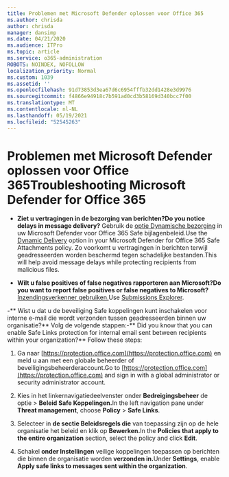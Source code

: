 ```yaml
---
title: Problemen met Microsoft Defender oplossen voor Office 365
ms.author: chrisda
author: chrisda
manager: dansimp
ms.date: 04/21/2020
ms.audience: ITPro
ms.topic: article
ms.service: o365-administration
ROBOTS: NOINDEX, NOFOLLOW
localization_priority: Normal
ms.custom: 1039
ms.assetid: ''
ms.openlocfilehash: 91d73853d3ea67d6c6954fffb32dd1428e3d9976
ms.sourcegitcommit: f4866e94918c7b591ad0cd3b58169d340bcc7f00
ms.translationtype: MT
ms.contentlocale: nl-NL
ms.lasthandoff: 05/19/2021
ms.locfileid: "52545263"
---
```

# <a name="troubleshooting-microsoft-defender-for-office-365"></a><span data-ttu-id="f8f63-102">Problemen met Microsoft Defender oplossen voor Office 365</span><span class="sxs-lookup"><span data-stu-id="f8f63-102">Troubleshooting Microsoft Defender for Office 365</span></span>

- <span data-ttu-id="f8f63-103">**Ziet u vertragingen in de bezorging van berichten?**</span><span class="sxs-lookup"><span data-stu-id="f8f63-103">**Do you notice delays in message delivery?**</span></span> <span data-ttu-id="f8f63-104">Gebruik de [optie Dynamische bezorging](/microsoft-365/security/office-365-security/dynamic-delivery-and-previewing) in uw Microsoft Defender voor Office 365 Safe bijlagenbeleid.</span><span class="sxs-lookup"><span data-stu-id="f8f63-104">Use the [Dynamic Delivery](/microsoft-365/security/office-365-security/dynamic-delivery-and-previewing) option in your Microsoft Defender for Office 365 Safe Attachments policy.</span></span> <span data-ttu-id="f8f63-105">Zo voorkomt u vertragingen in berichten terwijl geadresseerden worden beschermd tegen schadelijke bestanden.</span><span class="sxs-lookup"><span data-stu-id="f8f63-105">This will help avoid message delays while protecting recipients from malicious files.</span></span>

- <span data-ttu-id="f8f63-106">**Wilt u false positives of false negatives rapporteren aan Microsoft?**</span><span class="sxs-lookup"><span data-stu-id="f8f63-106">**Do you want to report false positives or false negatives to Microsoft?**</span></span> <span data-ttu-id="f8f63-107">[Inzendingsverkenner gebruiken.](https://protection.office.com/reportsubmission)</span><span class="sxs-lookup"><span data-stu-id="f8f63-107">Use [Submissions Explorer](https://protection.office.com/reportsubmission).</span></span>

<span data-ttu-id="f8f63-108">-\*\* Wist u dat u de beveiliging Safe koppelingen kunt inschakelen voor interne e-mail die wordt verzonden tussen geadresseerden binnen uw organisatie?\*\* Volg de volgende stappen:</span><span class="sxs-lookup"><span data-stu-id="f8f63-108">-\*\* Did you know that you can enable Safe Links protection for internal email sent between recipients within your organization?\*\* Follow these steps:</span></span>

  1. <span data-ttu-id="f8f63-109">Ga naar [https://protection.office.com](https://protection.office.com) en meld u aan met een globale beheerder of beveiligingsbeheerderaccount.</span><span class="sxs-lookup"><span data-stu-id="f8f63-109">Go to [https://protection.office.com](https://protection.office.com) and sign in with a global administrator or security administrator account.</span></span>

  2. <span data-ttu-id="f8f63-110">Kies in het linkernavigatiedeelvenster  onder **Bedreigingsbeheer** de optie \> **Beleid Safe Koppelingen.**</span><span class="sxs-lookup"><span data-stu-id="f8f63-110">In the left navigation pane under **Threat management**, choose **Policy** \> **Safe Links**.</span></span>

  3. <span data-ttu-id="f8f63-111">Selecteer in **de sectie Beleidsregels die** van toepassing zijn op de hele organisatie het beleid en klik op **Bewerken.**</span><span class="sxs-lookup"><span data-stu-id="f8f63-111">In the **Policies that apply to the entire organization** section, select the policy and click **Edit**.</span></span>

  4. <span data-ttu-id="f8f63-112">Schakel **onder Instellingen** veilige koppelingen toepassen op berichten die binnen de organisatie worden **verzonden in.**</span><span class="sxs-lookup"><span data-stu-id="f8f63-112">Under **Settings**, enable **Apply safe links to messages sent within the organization**.</span></span>
